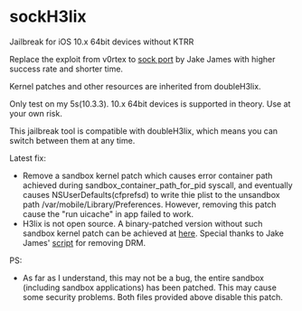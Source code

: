 # sockH3lix

Jailbreak for iOS 10.x 64bit devices without KTRR

Replace the exploit from v0rtex to [sock port](https://github.com/jakeajames/sock_port) by Jake James with higher success rate and shorter time.

Kernel patches and other resources are inherited from doubleH3lix.

Only test on my 5s(10.3.3). 10.x 64bit devices is supported in theory. Use at your own risk.

This jailbreak tool is compatible with doubleH3lix, which means you can switch between them at any time.

Latest fix: 
- Remove a sandbox kernel patch which causes error container path achieved during sandbox_container_path_for_pid syscall, and eventually causes NSUserDefaults(cfprefsd) to write thie plist to the unsandbox path /var/mobile/Library/Preferences. However, removing this patch cause the "run uicache" in app failed to work. 
- H3lix is not open source. A binary-patched version without such sandbox kernel patch can be achieved at [here](https://github.com/SongXiaoXi/sockH3lix/releases). Special thanks to Jake James' [script](https://gist.github.com/jakeajames/b44d8db345769a7149e97f5e155b3d46) for removing DRM.

PS: 
- As far as I understand, this may not be a bug, the entire sandbox (including sandbox applications) has been patched. This may cause some security problems. Both files provided above disable this patch.
